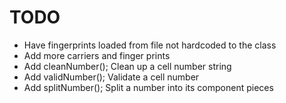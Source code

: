 TODO
==============

* Have fingerprints loaded from file not hardcoded to the class
* Add more carriers and finger prints
* Add cleanNumber(); Clean up a cell number string
* Add validNumber(); Validate a cell number
* Add splitNumber(); Split a number into its component pieces

